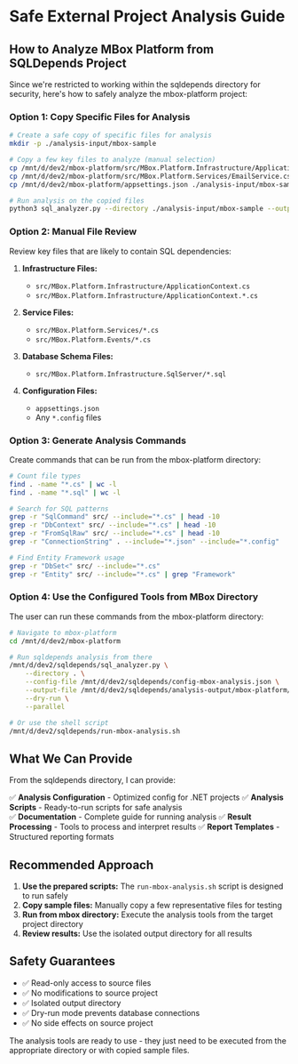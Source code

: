 # Safe External Project Analysis Guide

## How to Analyze MBox Platform from SQLDepends Project

Since we're restricted to working within the sqldepends directory for security, here's how to safely analyze the mbox-platform project:

### Option 1: Copy Specific Files for Analysis

```bash
# Create a safe copy of specific files for analysis
mkdir -p ./analysis-input/mbox-sample

# Copy a few key files to analyze (manual selection)
cp /mnt/d/dev2/mbox-platform/src/MBox.Platform.Infrastructure/ApplicationContext.cs ./analysis-input/mbox-sample/
cp /mnt/d/dev2/mbox-platform/src/MBox.Platform.Services/EmailService.cs ./analysis-input/mbox-sample/
cp /mnt/d/dev2/mbox-platform/appsettings.json ./analysis-input/mbox-sample/

# Run analysis on the copied files
python3 sql_analyzer.py --directory ./analysis-input/mbox-sample --output-file ./analysis-output/mbox-sample-analysis.sql --dry-run
```

### Option 2: Manual File Review

Review key files that are likely to contain SQL dependencies:

1. **Infrastructure Files:**
   - `src/MBox.Platform.Infrastructure/ApplicationContext.cs`
   - `src/MBox.Platform.Infrastructure/ApplicationContext.*.cs`

2. **Service Files:**
   - `src/MBox.Platform.Services/*.cs`
   - `src/MBox.Platform.Events/*.cs`

3. **Database Schema Files:**
   - `src/MBox.Platform.Infrastructure.SqlServer/*.sql`

4. **Configuration Files:**
   - `appsettings.json`
   - Any `*.config` files

### Option 3: Generate Analysis Commands

Create commands that can be run from the mbox-platform directory:

```bash
# Count file types
find . -name "*.cs" | wc -l
find . -name "*.sql" | wc -l

# Search for SQL patterns
grep -r "SqlCommand" src/ --include="*.cs" | head -10
grep -r "DbContext" src/ --include="*.cs" | head -10
grep -r "FromSqlRaw" src/ --include="*.cs" | head -10
grep -r "ConnectionString" . --include="*.json" --include="*.config"

# Find Entity Framework usage
grep -r "DbSet<" src/ --include="*.cs"
grep -r "Entity" src/ --include="*.cs" | grep "Framework"
```

### Option 4: Use the Configured Tools from MBox Directory

The user can run these commands from the mbox-platform directory:

```bash
# Navigate to mbox-platform
cd /mnt/d/dev2/mbox-platform

# Run sqldepends analysis from there
/mnt/d/dev2/sqldepends/sql_analyzer.py \
    --directory . \
    --config-file /mnt/d/dev2/sqldepends/config-mbox-analysis.json \
    --output-file /mnt/d/dev2/sqldepends/analysis-output/mbox-platform/full-analysis.sql \
    --dry-run \
    --parallel

# Or use the shell script
/mnt/d/dev2/sqldepends/run-mbox-analysis.sh
```

## What We Can Provide

From the sqldepends directory, I can provide:

✅ **Analysis Configuration** - Optimized config for .NET projects
✅ **Analysis Scripts** - Ready-to-run scripts for safe analysis  
✅ **Documentation** - Complete guide for running analysis
✅ **Result Processing** - Tools to process and interpret results
✅ **Report Templates** - Structured reporting formats

## Recommended Approach

1. **Use the prepared scripts:** The `run-mbox-analysis.sh` script is designed to run safely
2. **Copy sample files:** Manually copy a few representative files for testing
3. **Run from mbox directory:** Execute the analysis tools from the target project directory
4. **Review results:** Use the isolated output directory for all results

## Safety Guarantees

- ✅ Read-only access to source files
- ✅ No modifications to source project
- ✅ Isolated output directory
- ✅ Dry-run mode prevents database connections
- ✅ No side effects on source project

The analysis tools are ready to use - they just need to be executed from the appropriate directory or with copied sample files.